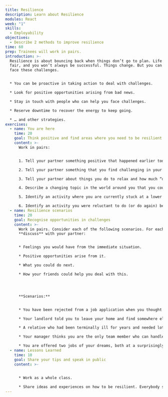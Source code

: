 ```yaml
---
title: Resilience
description: Learn about Resilience
modules: React
week: "1"
skills:
  - Employability
objectives:
  - Describe 2 methods to improve resilience
time: 60
prep: Trainees will work in pairs.
introduction: >-
  Resilience is about bouncing back when things don’t go to plan. Life isn’t
  fair, and you won’t always be successful. Things change. But you can learn to
  face these challenges.


  * You can be proactive in taking action to deal with challenges.

  * Look for positive opportunities arising from bad news.

  * Stay in touch with people who can help you face challenges.

  * Reserve downtime to recover the energy to keep going.

  * … and other strategies.
exercises:
  - name: You are here
    time: 20
    goal: Think positive and find areas where you need to be resilient
    content: >-
      Work in pairs:


      1. Tell your partner something positive that happened earlier today.

      2. Tell your partner something that you find challenging in your life.

      3. Tell your partner about things you do to relax and how much “downtime” you have.

      4. Describe a changing topic in the world around you that you could either ignore or pro-actively deal with.

      5. Identify an activity where you are currently stuck at a lower skill level but would need to try doing “[a new thing badly](https://www.impactinternational.com/blog/2022/09/failure-vulnerability-and-true-nature-change)” before you could move up a level. Discuss how you could deal with that.

      6. Identify an activity you were reluctant to do (or do again) because you might fail. What is the worst that could happen?
  - name: Resilience scenarios
    time: 20
    goal: Recognise opportunities in challenges
    content: >-
      Work in pairs. Consider each of the following scenarios. For each,
      **discuss** with your partner:


      * Feelings you would have from the immediate situation.

      * Positive opportunities arise from it.

      * What you could do next.

      * How your friends could help you deal with this.




      **Scenarios:**


      * You have been rejected from a job application when you thought you had an excellent chance.

      * Your landlord told you to leave your home and find somewhere else.

      * A relative who had been terminally ill for years and needed lots of care has died.

      * Your manager thinks you are the only team member who can handle some tasks and assigns too much work to you.

      * You are offered two jobs of your dreams, both at a surprisingly good salary.
  - name: Lessons Learned
    time: 10
    goal: Share your tips and speak in public
    content: >-
      

      * Work as a whole class.

      * Share ideas and experiences on how to be resilient. Everybody should speak.
---
```

